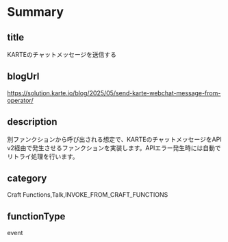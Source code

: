 # Summary

## title

KARTEのチャットメッセージを送信する

## blogUrl

https://solution.karte.io/blog/2025/05/send-karte-webchat-message-from-operator/

## description

別ファンクションから呼び出される想定で、KARTEのチャットメッセージをAPI v2経由で発生させるファンクションを実装します。APIエラー発生時には自動でリトライ処理を行います。

## category

Craft Functions,Talk,INVOKE_FROM_CRAFT_FUNCTIONS

## functionType

event